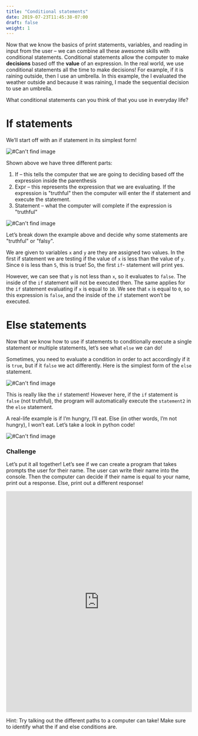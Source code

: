 ```yaml
---
title: "Conditional statements"
date: 2019-07-23T11:45:38-07:00
draft: false
weight: 1
---
```


Now that we know the basics of print statements, variables, and reading in input from the user – we can combine all these awesome skills with conditional statements. Conditional statements allow the computer to make **decisions** based off the **value** of an expression. In the real world, we use conditional statements all the time to make decisions! For example, if it is raining outside, then I use an umbrella. In this example, the I evaluated the weather outside and because it was raining, I made the sequential decision to use an umbrella.

What conditional statements can you think of that you use in everyday life?

# If statements

We’ll start off with an if statement in its simplest form!

![#Can't find image](../../img/if.png)

Shown above we have three different parts:

1. If – this tells the computer that we are going to deciding based off the expression inside the parenthesis
2. Expr – this represents the expression that we are evaluating. If the expression is "truthful" then the computer will enter the if statement and execute the statement.
3. Statement – what the computer will complete if the expression is "truthful"

![#Can't find image](../../img/truth.png)

Let’s break down the example above and decide why some statements are "truthful" or "falsy".

We are given to variables `x` and `y` are they are assigned two values. In the first if statement we are testing if the value of `x` is less than the value of `y`. Since `0` is less than `5`, this is true! So, the first `if`- statement will print yes.

However, we can see that `y` is not less than `x`, so it evaluates to `false`. The inside of the `if` statement will not be executed then. The same applies for the `if` statement evaluating if `x` is equal to `10`. We see that `x` is equal to `0`, so this expression is `false`, and the inside of the `if` statement won’t be executed.

# Else statements

Now that we know how to use if statements to conditionally execute a single statement or multiple statements, let’s see what `else` we can do!

Sometimes, you need to evaluate a condition in order to act accordingly if it is `true`, but if it `false` we act differently. Here is the simplest form of the `else` statement.

![#Can't find image](../../img/else.png)

This is really like the `if` statement! However here, if the `if` statement is `false` (not truthful), the program will automatically execute the `statement2` in the `else` statement.

A real-life example is if I’m hungry, I’ll eat. Else (in other words, I’m not hungry), I won’t eat. Let’s take a look in python code!

![#Can't find image](../../img/hungry.png)

### Challenge

Let’s put it all together! Let’s see if we can create a program that takes prompts the user for their name. The user can write their name into the console. Then the computer can decide if their name is equal to your name, print out a response. Else, print out a different response!

<iframe height="600px" width="100%" 
 src="https://replit.com/@nuevofoundation/python-blank?lite=true" scrolling="no" frameborder="no" allowtransparency="true" allowfullscreen="true" sandbox="allow-forms allow-pointer-lock allow-popups allow-same-origin allow-scripts allow-modals"></iframe>

Hint: Try talking out the different paths to a computer can take! Make sure to identify what the if and else conditions are.
